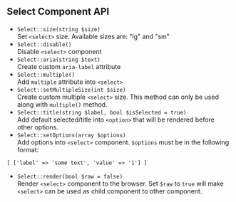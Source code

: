 ## Select Component API

- `Select::size(string $size)`<br>
Set `<select>` size. Available sizes are: "lg" and "sm"
- `Select::disable()`<br>
Disable `<select>` component
- `Select::aria(string $text)`<br>
Create custom `aria-label` attribute
- `Select::multiple()`<br>
Add `multiple` attribute into `<select>`
- `Select::setMultipleSize(int $size)`<br>
Create custom multiple `<select>` size. This method can only be used along with `multiple()` method.
- `Select::title(string $label, bool $isSelected = true)`<br>
Add default selected/title into `<option>` that will be rendered before other options.
- `Select::setOptions(array $options)`<br>
Add options into `<select>` component. `$options` must be in the following format:
```
[ ['label' => 'some text', 'value' => '1'] ]
```
- `Select::render(bool $raw = false)`<br>
Render `<select>` component to the browser. Set `$raw` to `true` will make `<select>` can be used as child component to other component. 